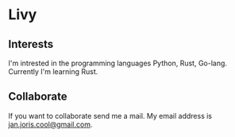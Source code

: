 # Livy
## Interests
I'm intrested in the programming languages Python, Rust, Go-lang. Currently I'm learning Rust.
## Collaborate
If you want to collaborate send me a mail. My email address is jan.joris.cool@gmail.com.
